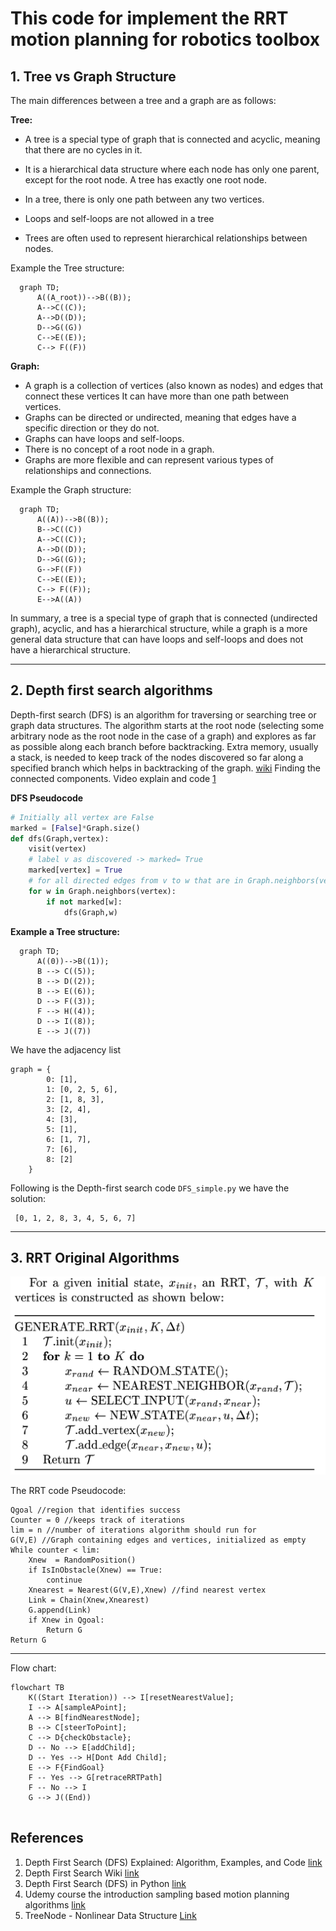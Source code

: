 # This code for implement the RRT motion planning for robotics toolbox
## 1. Tree vs Graph Structure
The main differences between a tree and a graph are as follows:

__Tree:__
- A tree is a special type of graph that is connected and acyclic, meaning that there are no cycles in it.

- It is a hierarchical data structure where each node has only one parent, except for the root node.
A tree has exactly one root node.
- In a tree, there is only one path between any two vertices.
- Loops and self-loops are not allowed in a tree
- Trees are often used to represent hierarchical relationships between nodes.

Example the Tree structure:
```mermaid
  graph TD;
      A((A_root))-->B((B));
      A-->C((C));
      A-->D((D));
      D-->G((G))
      C-->E((E));
      C--> F((F))
```

__Graph:__
- A graph is a collection of vertices (also known as nodes) and edges that connect these vertices
It can have more than one path between vertices. 
- Graphs can be directed or undirected, meaning that edges have a specific direction or they do not.
- Graphs can have loops and self-loops.
- There is no concept of a root node in a graph.
- Graphs are more flexible and can represent various types of relationships and connections.

Example the Graph structure:
```mermaid
  graph TD;
      A((A))-->B((B));
      B-->C((C))
      A-->C((C));
      A-->D((D));
      D-->G((G));
      G-->F((F))
      C-->E((E));
      C--> F((F));
      E-->A((A))
```

In summary, a tree is a special type of graph that is connected (undirected graph), acyclic, and has a hierarchical structure, while a graph is a more general data structure that can have loops and self-loops and does not have a hierarchical structure.

---
## 2. Depth first search algorithms

Depth-first search (DFS) is an algorithm for traversing or searching tree or graph data structures. The algorithm starts at the root node (selecting some arbitrary node as the root node in the case of a graph) and explores as far as possible along each branch before backtracking. Extra memory, usually a stack, is needed to keep track of the nodes discovered so far along a specified branch which helps in backtracking of the graph. [wiki](https://en.wikipedia.org/wiki/Depth-first_search)
Finding the connected components. 
Video explain and code [1](https://www.youtube.com/watch?v=PMMc4VsIacU)

__DFS Pseudocode__
```python
# Initially all vertex are False
marked = [False]*Graph.size()
def dfs(Graph,vertex):
    visit(vertex)
    # label v as discovered -> marked= True
    marked[vertex] = True
    # for all directed edges from v to w that are in Graph.neighbors(vertex):
    for w in Graph.neighbors(vertex):
        if not marked[w]:
            dfs(Graph,w)
```
__Example a Tree structure:__

```mermaid
  graph TD;
      A((0))-->B((1));
      B --> C((5));
      B --> D((2));
      B --> E((6));
      D --> F((3));
      F --> H((4));
      D --> I((8));
      E --> J((7))

```
We have the adjacency list 
```
graph = {
        0: [1],
        1: [0, 2, 5, 6],
        2: [1, 8, 3],
        3: [2, 4],
        4: [3],
        5: [1],
        6: [1, 7],
        7: [6],
        8: [2]
    }
```
Following is the Depth-first search code ```DFS_simple.py``` we have the solution:
```
 [0, 1, 2, 8, 3, 4, 5, 6, 7]
```


---
## 3. RRT Original Algorithms
![RRT Original Algorithms](./fig/RRT_algorithms.png)

The RRT code Pseudocode:
```
Qgoal //region that identifies success
Counter = 0 //keeps track of iterations
lim = n //number of iterations algorithm should run for
G(V,E) //Graph containing edges and vertices, initialized as empty
While counter < lim:
    Xnew  = RandomPosition()
    if IsInObstacle(Xnew) == True:
        continue
    Xnearest = Nearest(G(V,E),Xnew) //find nearest vertex
    Link = Chain(Xnew,Xnearest)
    G.append(Link)
    if Xnew in Qgoal:
        Return G
Return G
```
---
Flow chart:
```mermaid
flowchart TB
    K((Start Iteration)) --> I[resetNearestValue];
    I --> A[sampleAPoint];
    A --> B[findNearestNode];
    B --> C[steerToPoint];
    C --> D{checkObstacle};
    D -- No --> E[addChild];
    D -- Yes --> H[Dont Add Child];
    E --> F{FindGoal}
    F -- Yes --> G[retraceRRTPath]
    F -- No --> I
    G --> J((End))
 

```

## References
1. Depth First Search (DFS) Explained: Algorithm, Examples, and Code [link](https://www.youtube.com/watch?v=PMMc4VsIacU)
2. Depth First Search Wiki [link](https://en.wikipedia.org/wiki/Depth-first_search)
3. Depth First Search (DFS) in Python [link](https://www.scaler.com/topics/dfs-python/)
4. Udemy course the introduction sampling based motion planning algorithms [link](https://www.udemy.com/course/an-introduction-to-sampling-based-motion-planning-algorithms/l)
5. TreeNode - Nonlinear Data Structure [Link](https://www.codecademy.com/learn/nonlinear-data-structures-python/modules/trees-python/cheatsheet)